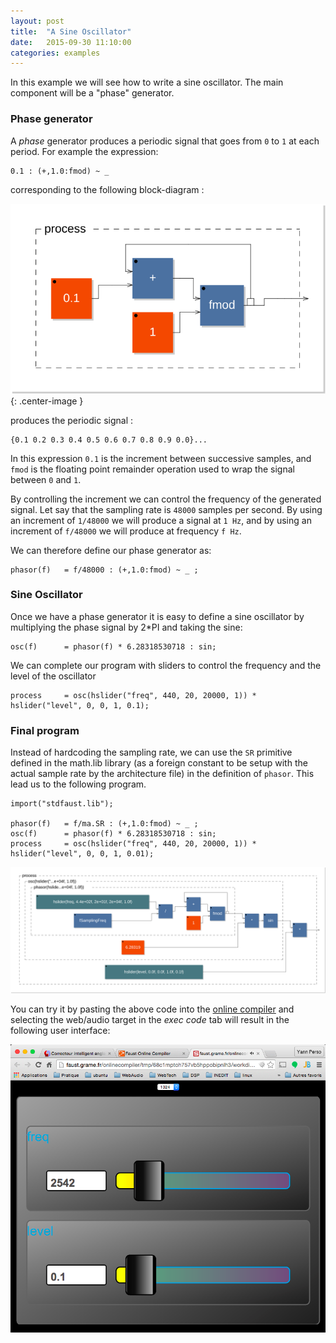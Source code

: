 ```yaml
---
layout: post
title:  "A Sine Oscillator"
date:   2015-09-30 11:10:00
categories: examples
---
```


In this example we will see how to write a sine oscillator. The main component will be a "phase" generator.

### Phase generator

A _phase_ generator produces a periodic signal that goes from `0` to `1` at each period. For example the expression:

    0.1 : (+,1.0:fmod) ~ _

corresponding to the following block-diagram :

![oscillator](/images/phasor.svg){: .center-image }

produces the periodic signal :

    {0.1 0.2 0.3 0.4 0.5 0.6 0.7 0.8 0.9 0.0}...

In this expression `0.1` is the increment between successive samples, and `fmod` is the floating point remainder operation used to wrap the signal between `0` and `1`.

By controlling the increment we can control the frequency of the generated signal. Let say that the sampling rate is `48000` samples per second. By using an increment of `1/48000` we will produce a signal at `1 Hz`, and by using an increment of `f/48000` we will produce at frequency `f Hz`.

We can therefore define our phase generator as:

    phasor(f)   = f/48000 : (+,1.0:fmod) ~ _ ;

### Sine Oscillator

Once we have a phase generator it is easy to define a sine oscillator by multiplying the phase signal by 2*PI and taking the sine:

    osc(f)      = phasor(f) * 6.28318530718 : sin;

We can complete our program with sliders to control the frequency and the level of the oscillator

    process     = osc(hslider("freq", 440, 20, 20000, 1)) * hslider("level", 0, 0, 1, 0.1);

### Final program

Instead of hardcoding the sampling rate, we can use the `SR` primitive defined in the  math.lib library (as a foreign constant to be setup with the actual sample rate by the architecture file) in the definition of `phasor`. This lead us to the following program.

    import("stdfaust.lib");

    phasor(f)   = f/ma.SR : (+,1.0:fmod) ~ _ ;
    osc(f)      = phasor(f) * 6.28318530718 : sin;
    process     = osc(hslider("freq", 440, 20, 20000, 1)) * hslider("level", 0, 0, 1, 0.01);

![oscillator](/images/osc.svg)

You can try it by pasting the above code into the [online compiler](https://faust.grame.fr/onlinecompiler) and selecting the web/audio target in the _exec code_ tab will result in the following user interface:

![userinterface](/images/osc-ui.png)
